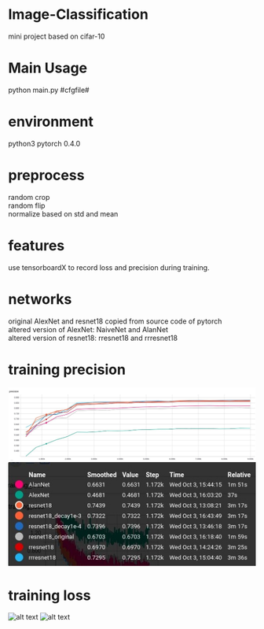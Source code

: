 # Image-Classification
mini project based on cifar-10
# Main Usage
python main.py #cfgfile#
# environment
python3 pytorch 0.4.0
# preprocess
random crop  
random flip  
normalize based on std and mean
# features
use tensorboardX to record loss and precision during training.
# networks
original AlexNet and resnet18 copied from source code of pytorch  
altered version of AlexNet: NaiveNet and AlanNet  
altered version of resnet18: rresnet18 and rrresnet18
# training precision
![alt text](https://github.com/Ela-Boska/Image-Classification/blob/master/statistic/overview_nolegend.jpg)
![alt text](https://github.com/Ela-Boska/Image-Classification/blob/master/statistic/overview_legend.jpg)
# training loss
![alt text](https://github.com/Ela-Boska/Image-Classification/blob/master/statistic/traning_loss_nolegend.jpg)
![alt text](https://github.com/Ela-Boska/Image-Classification/blob/master/statistic/traning_loss_legend.jpg)
